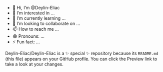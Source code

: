 - 👋 Hi, I’m @Deylin-Eliac
- 👀 I’m interested in ...
- 🌱 I’m currently learning ...
- 💞️ I’m looking to collaborate on ...
- 📫 How to reach me ...
- 😄 Pronouns: ...
- ⚡ Fun fact: ...

Deylin-Eliac/Deylin-Eliac is a ✨ special ✨ repository because its `README.md` (this file) appears on your GitHub profile.
You can click the Preview link to take a look at your changes.

